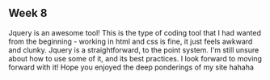 ## **Week 8** ##

Jquery is an awesome tool! This is the type of coding tool that I had wanted from the beginning - working in html and css is fine, it just feels awkward and clunky. Jquery is a straightforward, to the point system. I'm still unsure about how to use some of it, and its best practices. I look forward to moving forward with it! Hope you enjoyed the deep ponderings of my site hahaha
